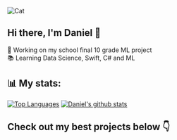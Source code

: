 ![Cat](https://i.imgur.com/oWsVNYD.gif)
## Hi there, I'm Daniel 👋
👀 Working on my school final 10 grade ML project  
📚 Learning Data Science, Swift, C# and ML  
## 📊 My stats:
[![Top Languages](https://github-readme-stats.vercel.app/api/top-langs/?username=dan0nchik)](https://github.com/anuraghazra/github-readme-stats)
[![Daniel's github stats](https://github-readme-stats.vercel.app/api?username=dan0nchik&count_private=true)](https://github.com/anuraghazra/github-readme-stats)
## Check out my best projects below 👇
